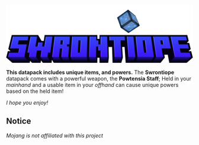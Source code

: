 ![Swrontiope Logo](https://github.com/artelephantb/swrontiope/blob/main/swrontiope_title.png)

**This datapack includes unique items, and powers.** The **Swrontiope** datapack comes with a powerful weapon, the **Powtensia Staff**; Held in your *mainhand* and a usable item in your *offhand* can cause unique powers based on the held item!

*I hope you enjoy!*

## Notice
*Mojang is not affiliated with this project*
